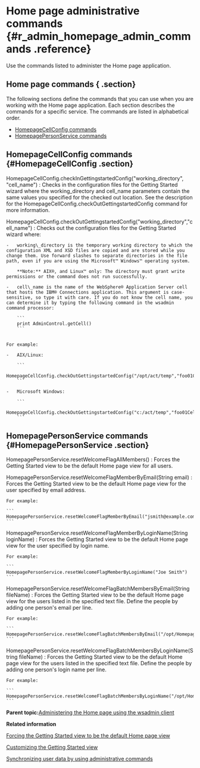 # Home page administrative commands {#r_admin_homepage_admin_commands .reference}

Use the commands listed to administer the Home page application.

## Home page commands { .section}

The following sections define the commands that you can use when you are working with the Home page application. Each section describes the commands for a specific service. The commands are listed in alphabetical order.

-   [HomepageCellConfig commands](r_admin_homepage_admin_commands.md#HomepageCellConfig)
-   [HomepagePersonService commands](r_admin_homepage_admin_commands.md#HomepagePersonService)

## HomepageCellConfig commands {#HomepageCellConfig .section}

HomepageCellConfig.checkInGettingstartedConfig\("working\_directory", "cell\_name"\)
:   Checks in the configuration files for the Getting Started wizard where the working\_directory and cell\_name parameters contain the same values you specified for the checked out location. See the description for the HomepageCellConfig.checkOutGettingstartedConfig command for more information.

HomepageCellConfig.checkOutGettingstartedConfig\("working\_directory","cell\_name"\)
:   Checks out the configuration files for the Getting Started wizard where:

    -   working\_directory is the temporary working directory to which the configuration XML and XSD files are copied and are stored while you change them. Use forward slashes to separate directories in the file path, even if you are using the Microsoft™ Windows™ operating system.

        **Note:** AIX®, and Linux™ only: The directory must grant write permissions or the command does not run successfully.

    -   cell\_name is the name of the WebSphere® Application Server cell that hosts the IBM® Connections application. This argument is case-sensitive, so type it with care. If you do not know the cell name, you can determine it by typing the following command in the wsadmin command processor:

        ```
        print AdminControl.getCell()
        ```


    For example:

    -   AIX/Linux:

        ```
        HomepageCellConfig.checkOutGettingstartedConfig("/opt/act/temp","foo01Cell01")
        ```

    -   Microsoft Windows:

        ```
        HomepageCellConfig.checkOutGettingstartedConfig("c:/act/temp","foo01Cell01")
        ```


## HomepagePersonService commands {#HomepagePersonService .section}

HomepagePersonService.resetWelcomeFlagAllMembers\(\)
:   Forces the Getting Started view to be the default Home page view for all users.

HomepagePersonService.resetWelcomeFlagMemberByEmail\(String email\)
:   Forces the Getting Started view to be the default Home page view for the user specified by email address.

    For example:

    ```
    HomepagePersonService.resetWelcomeFlagMemberByEmail("jsmith@example.com")
    ```

HomepagePersonService.resetWelcomeFlagMemberByLoginName\(String loginName\)
:   Forces the Getting Started view to be the default Home page view for the user specified by login name.

    For example:

    ```
    HomepagePersonService.resetWelcomeFlagMemberByLoginName("Joe Smith")
    ```

HomepagePersonService.resetWelcomeFlagBatchMembersByEmail\(String fileName\)
:   Forces the Getting Started view to be the default Home page view for the users listed in the specified text file. Define the people by adding one person's email per line.

    For example:

    ```
    HomepagePersonService.resetWelcomeFlagBatchMembersByEmail("/opt/Homepage/emails.txt")
    ```

HomepagePersonService.resetWelcomeFlagBatchMembersByLoginName\(String fileName\)
:   Forces the Getting Started view to be the default Home page view for the users listed in the specified text file. Define the people by adding one person's login name per line.

    For example:

    ```
    HomepagePersonService.resetWelcomeFlagBatchMembersByLoginName("/opt/Homepage/logins.txt")
    ```

**Parent topic:**[Administering the Home page using the wsadmin client](../admin/c_admin_homepage_wsadmin.md)

**Related information**  


[Forcing the Getting Started view to be the default Home page view](../customize/t_customize_getstarted_tab_on.md)

[Customizing the Getting Started view](../customize/t_customize_getting_started_page.md)

[Synchronizing user data by using administrative commands](../admin/c_admin_common_sync_via_admin_commands1.md)

